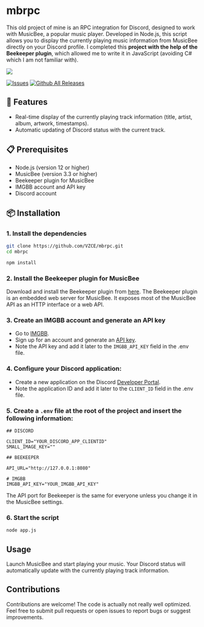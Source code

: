 # mbrpc

This old project of mine is an RPC integration for Discord, designed to work with MusicBee, a popular music player. Developed in Node.js, this script allows you to display the currently playing music information from MusicBee directly on your Discord profile. I completed this **project with the help of the Beekeeper plugin**, which allowed me to write it in JavaScript (avoiding C# which I am not familiar with).

<img align=center src="https://i.imgur.com/F9s0X9X.png">

[![Issues](https://img.shields.io/github/issues/vzce/mbrpc/total.svg?style=for-the-badge)]()
[![Github All Releases](https://img.shields.io/github/downloads/vzce/mbrpc/total.svg?style=for-the-badge)]()

## 🌟 Features

- Real-time display of the currently playing track information (title, artist, album, artwork, timestamps).
- Automatic updating of Discord status with the current track.

## 📋 Prerequisites

- Node.js (version 12 or higher)
- MusicBee (version 3.3 or higher)
- Beekeeper plugin for MusicBee
- IMGBB account and API key
- Discord account

## 📦 Installation

### 1. Install the dependencies

```sh
git clone https://github.com/VZCE/mbrpc.git
cd mbrpc
```

```sh
npm install
```

### 2. Install the Beekeeper plugin for MusicBee

Download and install the Beekeeper plugin from [here](http://grismar.net/beekeeper/). The Beekeeper plugin is an embedded web server for MusicBee. It exposes most of the MusicBee API as an HTTP interface or a web API.

### 3. Create an IMGBB account and generate an API key

- Go to [IMGBB](https://imgbb.com/).
- Sign up for an account and generate an [API key](https://api.imgbb.com/).
- Note the API key and add it later to the `IMGBB_API_KEY` field in the .env file.

### 4. Configure your Discord application:

- Create a new application on the Discord [Developer Portal](https://discord.com/developers/applications).
- Note the application ID and add it later to the `CLIENT_ID` field in the .env file.

### 5. Create a `.env` file at the root of the project and insert the following information:

```env
## DISCORD

CLIENT_ID="YOUR_DISCORD_APP_CLIENTID"
SMALL_IMAGE_KEY=""

## BEEKEEPER

API_URL="http://127.0.0.1:8080"

# IMGBB
IMGBB_API_KEY="YOUR_IMGBB_API_KEY"
```

The API port for Beekeeper is the same for everyone unless you change it in the MusicBee settings.


### 6. Start the script

```sh
node app.js
```

## Usage

Launch MusicBee and start playing your music. Your Discord status will automatically update with the currently playing track information.

## Contributions

Contributions are welcome! The code is actually not really well optimized. Feel free to submit pull requests or open issues to report bugs or suggest improvements.
